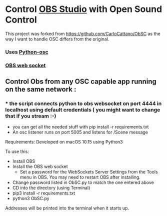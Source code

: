 # Control [OBS Studio](https://obsproject.com/) with Open Sound Control

This project was forked from https://github.com/CarloCattano/ObSC as the way I want to handle OSC differs from the original.

### Uses [Python-osc](https://pypi.org/project/python-osc/)   
### [OBS web socket](https://github.com/Palakis/obs-websocket/releases/tag/4.7.0)


## Control Obs from any OSC capable app running on the same network :
### * the script connects python to obs websocket on port 4444 in localhost using default credentials ( you might want to change that if you stream :-) 

 * you can get all the needed stuff with pip install -r requirements.txt
 * An osc listener runs on port 5005 and listens for /Scene message  

Requirements:
Developed on macOS 10.15 using Python3

To use this:
- Install OBS
- Install the OBS web socket
     - Set a password for the WebSockets Server Settings from the Tools menu in OBS.  You may need to restart OBS after installing.
- Change password listed in ObSC.py to match the one entered above
- CD into the directory (using Terminal)
- pip3 install -r requirements.txt
- python3 ObSC.py

Addresses will be printed into the terminal when it starts up.
